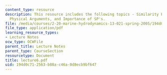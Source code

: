 ```yaml
---
content_type: resource
description: This resource includes the following topics - Similarity Parameters from
  Physical Arguments, and Importance of SP's.
file: /media/courses/2-20-marine-hydrodynamics-13-021-spring-2005/194d0c712563b80ac46a0d8ecb9bf647_lecture6.pdf
file_type: application/pdf
learning_resource_types:
- Lecture Notes
ocw_type: OCWFile
parent_title: Lecture Notes
parent_type: CourseSection
resourcetype: Document
title: lecture6.pdf
uid: 194d0c71-2563-b80a-c46a-0d8ecb9bf647
---
```

